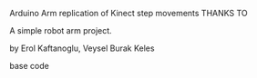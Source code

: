Arduino Arm replication of Kinect step movements 
THANKS TO 

A simple robot arm project. 

by Erol Kaftanoglu, Veysel Burak Keles

base code 
